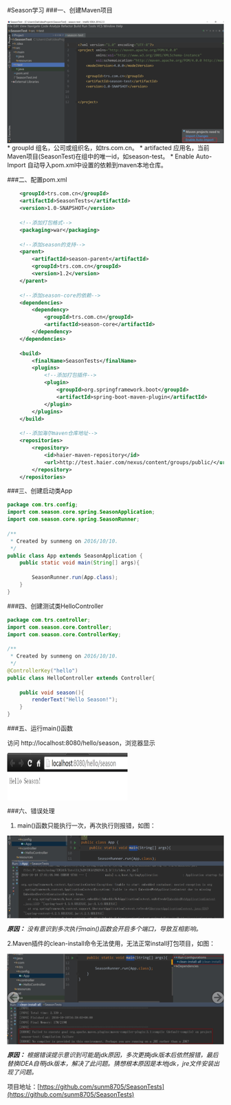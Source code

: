 #Season学习
###一、创建Maven项目  

<img src="img/SecondTime/Season/season_create.png" alt="create" align=center /> 
* groupId 组名，公司或组织名，如trs.com.cn。
* artifacted 应用名，当前Maven项目(SeasonTest)在组中的唯一id，如season-test。
* Enable Auto-Import 自动导入pom.xml中设置的依赖到maven本地仓库。

###二、配置pom.xml
```xml
    <groupId>trs.com.cn</groupId>
    <artifactId>SeasonTests</artifactId>
    <version>1.0-SNAPSHOT</version>

    <!--添加打包格式-->
    <packaging>war</packaging>

    <!--添加season的支持-->
    <parent>
        <artifactId>season-parent</artifactId>
        <groupId>trs.com.cn</groupId>
        <version>1.2</version>
    </parent>

    <!--添加season-core的依赖-->
    <dependencies>
        <dependency>
            <groupId>trs.com.cn</groupId>
            <artifactId>season-core</artifactId>
        </dependency>
    </dependencies>

    <build>
        <finalName>SeasonTests</finalName>
        <plugins>
            <!--添加打包插件-->
            <plugin>
                <groupId>org.springframework.boot</groupId>
                <artifactId>spring-boot-maven-plugin</artifactId>
            </plugin>
        </plugins>
    </build>

    <!--添加海尔maven仓库地址-->
    <repositories>
        <repository>
            <id>haier-maven-repository</id>
            <url>http://test.haier.com/nexus/content/groups/public/</url>
        </repository>
    </repositories>
```

###三、创建启动类App

```java
package com.trs.config;
import com.season.core.spring.SeasonApplication;
import com.season.core.spring.SeasonRunner;

/**
 * Created by sunmeng on 2016/10/10.
 */
public class App extends SeasonApplication {
    public static void main(String[] args){

        SeasonRunner.run(App.class);
    }
}
```

###四、创建测试类HelloController
```java
package com.trs.controller;
import com.season.core.Controller;
import com.season.core.ControllerKey;

/**
 * Created by sunmeng on 2016/10/10.
 */
@ControllerKey("hello")
public class HelloController extends Controller{

    public void season(){
        renderText("Hello Season!");
    }
}
```

###五、运行main()函数  

访问 http://localhost:8080/hello/season，浏览器显示  

<img src="img/SecondTime/Season/season_result.png" width = "280" height = "110" alt="create" align=center />

###六、错误处理  
1. main()函数只能执行一次，再次执行则报错，如图：  

<img src="img/SecondTime/Season/season_error1.jpg" alt="error1" align=center />

***原因：*** *没有意识到多次执行main()函数会开启多个端口，导致互相影响。*

2.Maven插件的clean-install命令无法使用，无法正常install打包项目，如图：  

<img src="img/SecondTime/Season/season_error2.jpg" alt="error2" align=center />  

***原因：*** *根据错误提示意识到可能是jdk原因，多次更换jdk版本后依然报错，最后替换IDEA自带jdk版本，解决了此问题。猜想根本原因是本地jdk，jre文件安装出现了问题。*  

项目地址：[https://github.com/sunm8705/SeasonTests](https://github.com/sunm8705/SeasonTests)

